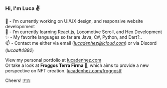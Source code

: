 ### Hi, I'm Luca ✌

🦊 - I’m currently working on UI/UX design, and responsive website developnment\
🥒 - I’m currently learning React.js, Locomotive Scroll, and Hex Development\
✨ - My favorite languages so far are Java, C#, Python, and Dart?..\
📫 - Contact me either via email (*lucadenhez@icloud.com*) or via Discord (*lucaa#4892*)

View my personal portfolio at [lucadenhez.com](https://lucadenhez.com)\
Or take a look at **Froggos Terra Firma 🐸**, which aims to provide a new perspective on NFT creation. [lucadenhez.com/froggostf](https://lucadenhez.com/froggostf)

Cheers! 🇫🇷

<!--**lucadenhez/lucadenhez** is a ✨ _special_ ✨ repository because its `README.md` (this file) appears on your GitHub profile.-->
